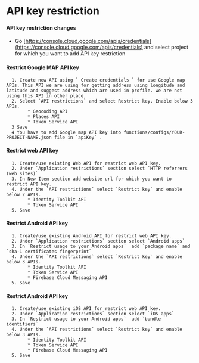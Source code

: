# API key restriction

#### API key restriction changes

* Go [https://console.cloud.google.com/apis/credentials](https://console.cloud.google.com/apis/credentials) and select project for which you want to add API key restriction
 

#### Restrict Google MAP API key

      1. Create new API using ` Create credentials ` for use Google map APIs. This API we are using for getting address using longitude and latitude and suggest address which are used in profile. we are not using this API in other place.
      2. Select `API restrictions` and select Restrict key. Enable below 3 APIs.
            * Geocoding API
            * Places API
            * Token Service API
      3 Save
      4 You have to add Google map API key into functions/configs/YOUR-PROJECT-NAME.json file in `apiKey` .


#### Restrict web API key
      1. Create/use existing Web API for restrict web API key.
      2. Under `Application restrictions` section select `HTTP referrers (web sites)`
      3. In New Item section add website url for which you want to restrict API key.
      4. Under the `API restrictions` select `Restrict key` and enable below 2 APIs.
            * Identity Toolkit API
            * Token Service API
      5. Save


#### Restrict Android API key

      1. Create/use existing Android API for restrict web API key.
      2. Under `Application restrictions` section select `Android apps`
      3. In `Restrict usage to your Android apps`  add `package name` and `sha-1 certificates fingerprint`
      4. Under the `API restrictions` select `Restrict key` and enable below 3 APIs.
            * Identity Toolkit API
            * Token Service API
            * Firebase Cloud Messaging API
      5. Save

#### Restrict Android API key

      1. Create/use existing iOS API for restrict web API key.
      2. Under `Application restrictions` section select `iOS apps`
      3. In `Restrict usage to your Android apps`  add `bundle identifiers`
      4. Under the `API restrictions` select `Restrict key` and enable below 3 APIs.
            * Identity Toolkit API
            * Token Service API
            * Firebase Cloud Messaging API
      5. Save

